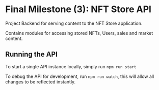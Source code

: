 # Final Milestone (3): NFT Store API

Project Backend for serving content to the NFT Store application.

Contains modules for accessing stored NFTs, Users, sales and market content.

## Running the API

To start a single API instance locally, simply run 
```npm run start```


To debug the API for development, run
```npm run watch```,
this will allow all changes to be reflected instantly.
